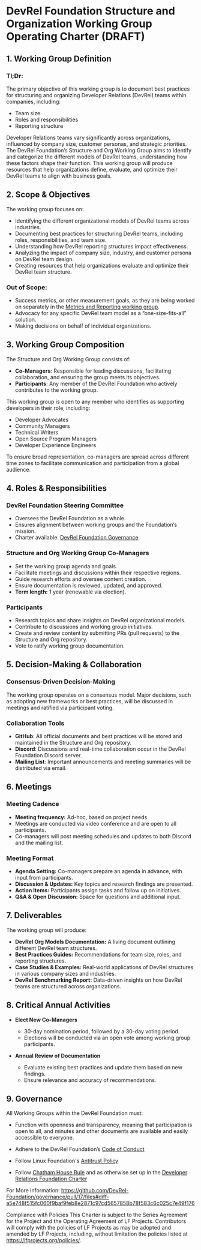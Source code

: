 # DevRel Foundation Structure and Organization Working Group Operating Charter (DRAFT)

## 1. Working Group Definition

### Tl;Dr:
The primary objective of this working group is to document best practices for structuring and organizing Developer Relations (DevRel) teams within companies, including:
- Team size
- Roles and responsibilities
- Reporting structure

Developer Relations teams vary significantly across organizations, influenced by company size, customer personas, and strategic priorities. The DevRel Foundation’s Structure and Org Working Group aims to identify and categorize the different models of DevRel teams, understanding how these factors shape their function. This working group will produce resources that help organizations define, evaluate, and optimize their DevRel teams to align with business goals.

## 2. Scope & Objectives

The working group focuses on:
- Identifying the different organizational models of DevRel teams across industries.
- Documenting best practices for structuring DevRel teams, including roles, responsibilities, and team size.
- Understanding how DevRel reporting structures impact effectiveness.
- Analyzing the impact of company size, industry, and customer persona on DevRel team design.
- Creating resources that help organizations evaluate and optimize their DevRel team structure.

### Out of Scope:
- Success metrics, or other measurement goals, as they are being worked on separately in the [Metrics and Reporting working group](https://github.com/DevRel-Foundation/wg-metrics-reporting).
- Advocacy for any specific DevRel team model as a “one-size-fits-all” solution.
- Making decisions on behalf of individual organizations.

## 3. Working Group Composition

The Structure and Org Working Group consists of:
- **Co-Managers**: Responsible for leading discussions, facilitating collaboration, and ensuring the group meets its objectives.
- **Participants**: Any member of the DevRel Foundation who actively contributes to the working group.

This working group is open to any member who identifies as supporting developers in their role, including:
- Developer Advocates
- Community Managers
- Technical Writers
- Open Source Program Managers
- Developer Experience Engineers

To ensure broad representation, co-managers are spread across different time zones to facilitate communication and participation from a global audience.

## 4. Roles & Responsibilities

### DevRel Foundation Steering Committee
- Oversees the DevRel Foundation as a whole.
- Ensures alignment between working groups and the Foundation’s mission.
- Charter available: [DevRel Foundation Governance](https://github.com/DevRel-Foundation/governance/blob/main/Technical_Charter_v1.0.adoc)

### Structure and Org Working Group Co-Managers
- Set the working group agenda and goals.
- Facilitate meetings and discussions within their respective regions.
- Guide research efforts and oversee content creation.
- Ensure documentation is reviewed, updated, and approved.
- **Term length:** 1 year (renewable via election).

### Participants
- Research topics and share insights on DevRel organizational models.
- Contribute to discussions and working group initiatives.
- Create and review content by submitting PRs (pull requests) to the Structure and Org repository.
- Vote to ratify working group documentation.

## 5. Decision-Making & Collaboration

### Consensus-Driven Decision-Making
The working group operates on a consensus model. Major decisions, such as adopting new frameworks or best practices, will be discussed in meetings and ratified via participant voting.

### Collaboration Tools
- **GitHub**: All official documents and best practices will be stored and maintained in the Structure and Org repository.
- **Discord**: Discussions and real-time collaboration occur in the DevRel Foundation Discord server.
- **Mailing List**: Important announcements and meeting summaries will be distributed via email.

## 6. Meetings

### Meeting Cadence
- **Meeting frequency:** Ad-hoc, based on project needs.
- Meetings are conducted via video conference and are open to all participants.
- Co-managers will post meeting schedules and updates to both Discord and the mailing list.

### Meeting Format
- **Agenda Setting:** Co-managers prepare an agenda in advance, with input from participants.
- **Discussion & Updates:** Key topics and research findings are presented.
- **Action Items:** Participants assign tasks and follow up on initiatives.
- **Q&A & Open Discussion:** Space for questions and additional input.

## 7. Deliverables

The working group will produce:
- **DevRel Org Models Documentation:** A living document outlining different DevRel team structures.
- **Best Practices Guides:** Recommendations for team size, roles, and reporting structures.
- **Case Studies & Examples:** Real-world applications of DevRel structures in various company sizes and industries.
- **DevRel Benchmarking Report:** Data-driven insights on how DevRel teams are structured across organizations.

## 8. Critical Annual Activities

- **Elect New Co-Managers**
  - 30-day nomination period, followed by a 30-day voting period.
  - Elections will be conducted via an open vote among working group participants.

- **Annual Review of Documentation**
  - Evaluate existing best practices and update them based on new findings.
  - Ensure relevance and accuracy of recommendations.

## 9. Governance

All Working Groups within the DevRel Foundation must:

- Function with openness and transparency, meaning that participation is open to all, and minutes and other documents are available and easily accessible to everyone.

- Adhere to the DevRel Foundation’s [Code of Conduct](https://github.com/DevRel-Foundation/governance/blob/main/code_of_conduct.md)

- Follow Linux Foundation's [Antitrust Policy](https://www.linuxfoundation.org/legal/antitrust-policy)

- Follow [Chatham House Rule](https://www.chathamhouse.org/about-us/chatham-house-rule) and as otherwise set up in the [Developer Relations Foundation Charter](https://github.com/DevRel-Foundation/governance/blob/main/Technical_Charter_v1.0.adoc)

For More information: <https://github.com/DevRel-Foundation/governance/pull/17/files#diff-a5e748f515fc060f9baf9feb8e2871c97cd5657858b78f583c6c025c7e49f176>

Compliance with Policies This Charter is subject to the Series Agreement for the Project and the Operating Agreement of LF Projects. Contributors will comply with the policies of LF Projects as may be adopted and amended by LF Projects, including, without limitation the policies listed at <https://lfprojects.org/policies/>.
